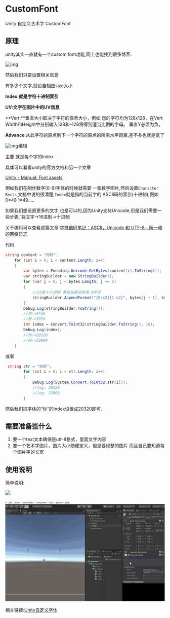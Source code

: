 # CustomFont

Unity 自定义艺术字 CustomFont

## 原理

  unity其实一直就有一个custom font功能,网上也能找到很多博客.

![img](https://img-blog.csdnimg.cn/20200528204821865.jpg?x-oss-process=image/watermark,type_ZmFuZ3poZW5naGVpdGk,shadow_10,text_aHR0cHM6Ly9ibG9nLmNzZG4ubmV0L0syMDEzMjAxNA==,size_16,color_FFFFFF,t_70)![点击并拖拽以移动](data:image/gif;base64,R0lGODlhAQABAPABAP///wAAACH5BAEKAAAALAAAAAABAAEAAAICRAEAOw==)

然后我们只要设置相关信息

有多少个文字,就设置相应size大小

**Index:就是字符十进制索引**

**UV:文字在图片中的UV信息**

**Vert:**垂直大小取决于字符的像素大小，例如 您的字符均为128x128，在Vert Width和Height中分别输入128和–128将得到适当比例的字母。 垂直Y必须为负。

**Advance**:从此字符的原点到下一个字符的原点的所需水平距离,差不多也就是宽了

![img](https://img-blog.csdnimg.cn/20200528204940136.jpg?x-oss-process=image/watermark,type_ZmFuZ3poZW5naGVpdGk,shadow_10,text_aHR0cHM6Ly9ibG9nLmNzZG4ubmV0L0syMDEzMjAxNA==,size_16,color_FFFFFF,t_70)![点击并拖拽以移动](data:image/gif;base64,R0lGODlhAQABAPABAP///wAAACH5BAEKAAAALAAAAAABAAEAAAICRAEAOw==)编辑

主要 就是每个字的Index

具体可以看看unity的官方文档和另一个文章

[Unity - Manual: Font assets](https://docs.unity3d.com/Manual/class-Font.html)

例如我们在制作数字(0-9)字体的时候就需要 一张数字图片,然后设置`Character Rects`,文档中说的很清楚,`Index`就是指的当前字的 ASCII码的索引(十进制),例如0=48 1=49…..

如果我们想设置更多的文字,也是可以的,因为Unity支持Unicode,但是我们需要一些步骤,`将文字->16进制->十进制

关于编码可以查看这篇文章:[字符编码笔记：ASCII，Unicode 和 UTF-8 - 阮一峰的网络日志](http://www.ruanyifeng.com/blog/2007/10/ascii_unicode_and_utf-8.html)

代码

```cs
string content = "你好";
    for (int i = 0; i < content.Length; i++)
    {
        var bytes = Encoding.Unicode.GetBytes(content[i].ToString());
        var stringBuilder = new StringBuilder();
        for (var j = 0; j < bytes.Length; j += 2)
        {
            //x2是十六进制 两位如果没有用 0补充
            stringBuilder.AppendFormat("{0:x2}{1:x2}", bytes[j + 1], bytes[j]);
        }
        Debug.Log(stringBuilder.ToString());
        //你->4f60
        //好->597d
        int index = Convert.ToInt32(stringBuilder.ToString(), 16);
        Debug.Log(index);
        //你->20320
        //好->22909
    }
```

或者

```cs
 string str = "你好";
        for (int i = 0; i < str.Length; i++)
        {
            Debug.Log(System.Convert.ToInt32(str[i]));
            //log: 20320
            //log: 22909
        }
```

然后我们把字体的”你”的Index设置成20320即可.

## 需要准备些什么

1. 要一个text文本确保是utf-8格式，里面文字内容
2. 要一个艺术字图片，图片大小随便定义，但是要规整的图片 而且自己要知道每个图片字的长宽

使用说明
---

简单说明:



![](/Img/2018052616135844.png)

![](/Img/customfont.gif)

相关链接:[Unity自定义字体](https://blog.csdn.net/K20132014/article/details/80462509)

